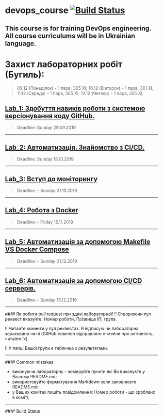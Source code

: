 # devops_course [![Build Status](https://travis-ci.org/BobasB/devops_course.svg?branch=master)](https://travis-ci.org/BobasB/devops_course)
This course is for training DevOps engineering. 
All course curriculums will be in Ukrainian language.
---
# Захист лабораторних робіт (Бугиль):
> 09.12 (Понеділок) - 1 пара, 305 XI;
> 10.12 (Вівторок) - 1 пара, 301 XI;
> 11.12 (Середа) - 1 пара, 305 XI;
> 12.12 (Четвер) - 1 пара, 305 XI;

## [Lab_1: Здобуття навиків роботи з системою версіонування коду GitHub.](https://github.com/BobasB/devops_course/tree/master/lab1) 
> Deadline: Sunday 29.09.2019
---
## [Lab_2: Автоматизація. Знайомство з CI/CD.](https://github.com/BobasB/devops_course/tree/master/lab2)
> Deadline: Sunday 13.10.2019
---
## [Lab_3: Вступ до моніторингу](https://github.com/BobasB/devops_course/tree/master/lab3)
> Deadline: - Sunday 27.10.2019
---
## [Lab_4: Робота з Docker](https://github.com/BobasB/devops_course/tree/master/lab4)
> Deadline: - Friday 15.11.2019 
---
## [Lab_5: Автоматизація за допомогою Makefile VS Docker Compose](https://github.com/BobasB/devops_course/tree/master/lab5)
> Deadline: - Sunday 01.12.2019
---
## [Lab_6: Автоматизація за допомогою CI/CD серверів.](https://github.com/BobasB/devops_course/tree/master/lab6)
> Deadline: - Sunday 15.12.2019
---
##№ Як робити pull request при здачі лабораторної!
:bangbang: Створюючи пул реквест вказуйте: Номер роботи, Прізвище ІП, група.

:bangbang: Читайте коменти у пул реквестах. Я відписую чи лабораторна зарахована чи ні (GitHub повинен відправляти е-мейли про активність, читайте їх).

:bangbang: У папці Вашої групи є табличка з результатами.

---
##№ Common mistakes
- виконуючи лабораторну - номеруйте пункти які Ви виконуєте у Вашому README.md;
- використовуйте форматування Markdown коли заповнюєте README.md;
- у Ваших комітах пишіть повідомлення: Номер роботи - що зроблено в коміті;
---
##№ Build Status 